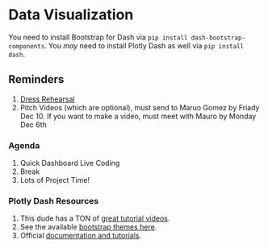 # Data Visualization

You need to install Bootstrap for Dash via `pip install dash-bootstrap-components`.
You _may_ need to install Plotly Dash as well via `pip install dash`.

## Reminders
1. [Dress Rehearsal](https://meet.google.com/xkn-kubz-njv)
2. Pitch Videos (which are optional), must send to Maruo Gomez by Friady Dec 10.  If you want to make a video, must meet with Mauro by Monday Dec 6th

### Agenda
1. Quick Dashboard Live Coding
2. Break
3. Lots of Project Time!

### Plotly Dash Resources
1. This dude has a TON of [great tutorial videos](https://www.youtube.com/channel/UCqBFsuAz41sqWcFjZkqmJqQ).
2. See the available [bootstrap themes here](https://dash-bootstrap-components.opensource.faculty.ai/docs/themes/#available-themes).
3. Official [documentation and tutorials](https://dash.plotly.com/layout).
